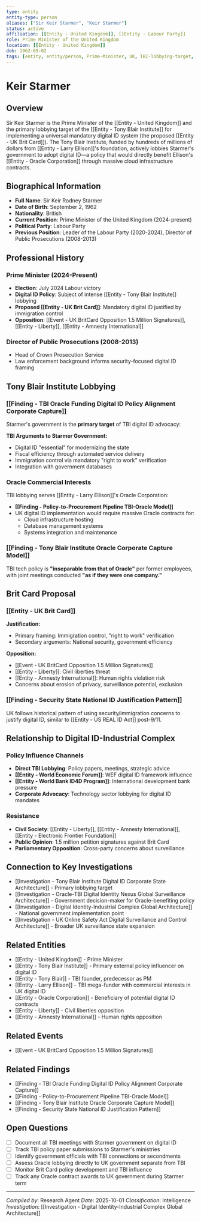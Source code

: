 ```yaml
---
type: entity
entity-type: person
aliases: ["Sir Keir Starmer", "Keir Starmer"]
status: active
affiliation: [[Entity - United Kingdom]], [[Entity - Labour Party]]
role: Prime Minister of the United Kingdom
location: [[Entity - United Kingdom]]
dob: 1962-09-02
tags: [entity, entity/person, Prime-Minister, UK, TBI-lobbying-target, Brit-Card]
---
```


# Keir Starmer

## Overview
Sir Keir Starmer is the Prime Minister of the [[Entity - United Kingdom]] and the primary lobbying target of the [[Entity - Tony Blair Institute]] for implementing a universal mandatory digital ID system (the proposed [[Entity - UK Brit Card]]). The Tony Blair Institute, funded by hundreds of millions of dollars from [[Entity - Larry Ellison]]'s foundation, actively lobbies Starmer's government to adopt digital ID—a policy that would directly benefit Ellison's [[Entity - Oracle Corporation]] through massive cloud infrastructure contracts.

## Biographical Information
- **Full Name**: Sir Keir Rodney Starmer
- **Date of Birth**: September 2, 1962
- **Nationality**: British
- **Current Position**: Prime Minister of the United Kingdom (2024-present)
- **Political Party**: Labour Party
- **Previous Position**: Leader of the Labour Party (2020-2024), Director of Public Prosecutions (2008-2013)

## Professional History

### Prime Minister (2024-Present)
- **Election**: July 2024 Labour victory
- **Digital ID Policy**: Subject of intense [[Entity - Tony Blair Institute]] lobbying
- **Proposed [[Entity - UK Brit Card]]**: Mandatory digital ID justified by immigration control
- **Opposition**: [[Event - UK BritCard Opposition 1.5 Million Signatures]], [[Entity - Liberty]], [[Entity - Amnesty International]]

### Director of Public Prosecutions (2008-2013)
- Head of Crown Prosecution Service
- Law enforcement background informs security-focused digital ID framing

## Tony Blair Institute Lobbying

### [[Finding - TBI Oracle Funding Digital ID Policy Alignment Corporate Capture]]
Starmer's government is the **primary target** of TBI digital ID advocacy:

**TBI Arguments to Starmer Government:**
- Digital ID "essential" for modernizing the state
- Fiscal efficiency through automated service delivery
- Immigration control via mandatory "right to work" verification
- Integration with government databases

### Oracle Commercial Interests
TBI lobbying serves [[Entity - Larry Ellison]]'s Oracle Corporation:
- **[[Finding - Policy-to-Procurement Pipeline TBI-Oracle Model]]**
- UK digital ID implementation would require massive Oracle contracts for:
  - Cloud infrastructure hosting
  - Database management systems
  - Systems integration and maintenance

### [[Finding - Tony Blair Institute Oracle Corporate Capture Model]]
TBI tech policy is **"inseparable from that of Oracle"** per former employees, with joint meetings conducted **"as if they were one company."**

## Brit Card Proposal

### [[Entity - UK Brit Card]]
**Justification:**
- Primary framing: Immigration control, "right to work" verification
- Secondary arguments: National security, government efficiency

**Opposition:**
- [[Event - UK BritCard Opposition 1.5 Million Signatures]]
- [[Entity - Liberty]]: Civil liberties threat
- [[Entity - Amnesty International]]: Human rights violation risk
- Concerns about erosion of privacy, surveillance potential, exclusion

### [[Finding - Security State National ID Justification Pattern]]
UK follows historical pattern of using security/immigration concerns to justify digital ID, similar to [[Entity - US REAL ID Act]] post-9/11.

## Relationship to Digital ID-Industrial Complex

### Policy Influence Channels
- **Direct TBI Lobbying**: Policy papers, meetings, strategic advice
- **[[Entity - World Economic Forum]]**: WEF digital ID framework influence
- **[[Entity - World Bank ID4D Program]]**: International development bank pressure
- **Corporate Advocacy**: Technology sector lobbying for digital ID mandates

### Resistance
- **Civil Society**: [[Entity - Liberty]], [[Entity - Amnesty International]], [[Entity - Electronic Frontier Foundation]]
- **Public Opinion**: 1.5 million petition signatures against Brit Card
- **Parliamentary Opposition**: Cross-party concerns about surveillance

## Connection to Key Investigations
- [[Investigation - Tony Blair Institute Digital ID Corporate State Architecture]] - Primary lobbying target
- [[Investigation - Oracle-TBI Digital Identity Nexus Global Surveillance Architecture]] - Government decision-maker for Oracle-benefiting policy
- [[Investigation - Digital Identity-Industrial Complex Global Architecture]] - National government implementation point
- [[Investigation - UK Online Safety Act Digital Surveillance and Control Architecture]] - Broader UK surveillance state expansion

## Related Entities
- [[Entity - United Kingdom]] - Prime Minister
- [[Entity - Tony Blair Institute]] - Primary external policy influencer on digital ID
- [[Entity - Tony Blair]] - TBI founder, predecessor as PM
- [[Entity - Larry Ellison]] - TBI mega-funder with commercial interests in UK digital ID
- [[Entity - Oracle Corporation]] - Beneficiary of potential digital ID contracts
- [[Entity - Liberty]] - Civil liberties opposition
- [[Entity - Amnesty International]] - Human rights opposition

## Related Events
- [[Event - UK BritCard Opposition 1.5 Million Signatures]]

## Related Findings
- [[Finding - TBI Oracle Funding Digital ID Policy Alignment Corporate Capture]]
- [[Finding - Policy-to-Procurement Pipeline TBI-Oracle Model]]
- [[Finding - Tony Blair Institute Oracle Corporate Capture Model]]
- [[Finding - Security State National ID Justification Pattern]]

## Open Questions
- [ ] Document all TBI meetings with Starmer government on digital ID
- [ ] Track TBI policy paper submissions to Starmer's ministries
- [ ] Identify government officials with TBI connections or secondments
- [ ] Assess Oracle lobbying directly to UK government separate from TBI
- [ ] Monitor Brit Card policy development and TBI influence
- [ ] Track any Oracle contract awards to UK government during Starmer term

---
*Compiled by*: Research Agent
*Date*: 2025-10-01
*Classification*: Intelligence
*Investigation*: [[Investigation - Digital Identity-Industrial Complex Global Architecture]]
